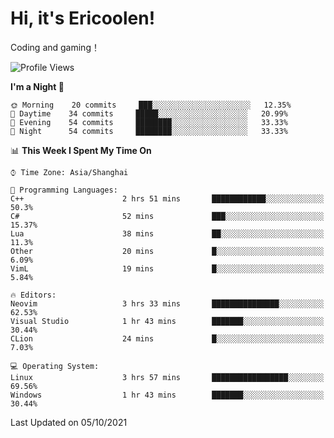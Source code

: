 # Hi, it's Ericoolen!
Coding and gaming！

<!--START_SECTION:waka-->
![Profile Views](http://img.shields.io/badge/Profile%20Views-19-blue)

**I'm a Night 🦉** 

```text
🌞 Morning    20 commits     ███░░░░░░░░░░░░░░░░░░░░░░   12.35% 
🌆 Daytime    34 commits     █████░░░░░░░░░░░░░░░░░░░░   20.99% 
🌃 Evening    54 commits     ████████░░░░░░░░░░░░░░░░░   33.33% 
🌙 Night      54 commits     ████████░░░░░░░░░░░░░░░░░   33.33%

```


📊 **This Week I Spent My Time On** 

```text
⌚︎ Time Zone: Asia/Shanghai

💬 Programming Languages: 
C++                      2 hrs 51 mins       ████████████░░░░░░░░░░░░░   50.3% 
C#                       52 mins             ███░░░░░░░░░░░░░░░░░░░░░░   15.37% 
Lua                      38 mins             ██░░░░░░░░░░░░░░░░░░░░░░░   11.3% 
Other                    20 mins             █░░░░░░░░░░░░░░░░░░░░░░░░   6.09% 
VimL                     19 mins             █░░░░░░░░░░░░░░░░░░░░░░░░   5.84%

🔥 Editors: 
Neovim                   3 hrs 33 mins       ███████████████░░░░░░░░░░   62.53% 
Visual Studio            1 hr 43 mins        ███████░░░░░░░░░░░░░░░░░░   30.44% 
CLion                    24 mins             █░░░░░░░░░░░░░░░░░░░░░░░░   7.03%

💻 Operating System: 
Linux                    3 hrs 57 mins       █████████████████░░░░░░░░   69.56% 
Windows                  1 hr 43 mins        ███████░░░░░░░░░░░░░░░░░░   30.44%

```


 Last Updated on 05/10/2021
<!--END_SECTION:waka-->

